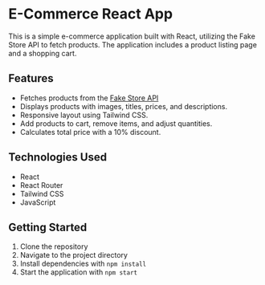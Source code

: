 # E-Commerce React App

This is a simple e-commerce application built with React, utilizing the Fake Store API to fetch products. The application includes a product listing page and a shopping cart.

## Features

- Fetches products from the [Fake Store API](https://fakestoreapi.com/)
- Displays products with images, titles, prices, and descriptions.
- Responsive layout using Tailwind CSS.
- Add products to cart, remove items, and adjust quantities.
- Calculates total price with a 10% discount.

## Technologies Used

- React
- React Router
- Tailwind CSS
- JavaScript

## Getting Started

1. Clone the repository
2. Navigate to the project directory
3. Install dependencies with `npm install`
4. Start the application with `npm start`

